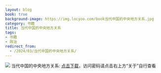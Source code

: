 ```yaml
---
layout: blog
book: true
background-image: https://img.locyoo.com/book当代中国的中央地方关系.jpg
category: 书籍
title: 当代中国的中央地方关系
tags:
- 书籍
- 政治
redirect_from:
  - /2024/03/当代中国的中央地方关系/
---
```

![](https://img.locyoo.com/book当代中国的中央地方关系.jpg)
当代中国的中央地方关系: <a name = "ref1" href="https://url18.ctfile.com/f/50983618-1269463306-ebfa3a?p=3619">点击下载</a>，访问密码请点击右上方“关于”自行查看